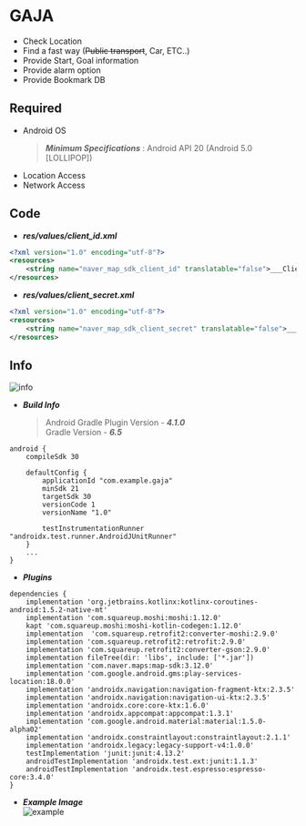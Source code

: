 # GAJA   
  * Check Location   
  * Find a fast way (~~Public transport~~, Car, ETC..)   
  * Provide Start, Goal information
  * Provide alarm option
  * Provide Bookmark DB
## Required   
  * Android OS
     > ___Minimum Specifications___ : Android API 20 (Android 5.0 [LOLLIPOP])   
  * Location Access
  * Network Access   
## Code
* ___res/values/client_id.xml___
```xml
<?xml version="1.0" encoding="utf-8"?>
<resources>
    <string name="naver_map_sdk_client_id" translatable="false">___Client KEY ID___</string>
</resources>
```
* ___res/values/client_secret.xml___
```xml
<?xml version="1.0" encoding="utf-8"?>
<resources>
    <string name="naver_map_sdk_client_secret" translatable="false">___Client KEY SECRET___</string>
</resources>
```
## Info
![info](https://user-images.githubusercontent.com/13824758/140650719-3fd41779-fb37-44d6-9ff1-d3e35a391a98.png)   
* ___Build Info___   
  > Android Gradle Plugin Version - ___4.1.0___   
  > Gradle Version - ___6.5___   
```Gradle
android {
    compileSdk 30

    defaultConfig {
        applicationId "com.example.gaja"
        minSdk 21
        targetSdk 30
        versionCode 1
        versionName "1.0"

        testInstrumentationRunner "androidx.test.runner.AndroidJUnitRunner"
    }
    ...
}
```   
   * ___Plugins___
```Gradle
dependencies {
    implementation 'org.jetbrains.kotlinx:kotlinx-coroutines-android:1.5.2-native-mt'
    implementation 'com.squareup.moshi:moshi:1.12.0'
    kapt 'com.squareup.moshi:moshi-kotlin-codegen:1.12.0'
    implementation	'com.squareup.retrofit2:converter-moshi:2.9.0'
    implementation 'com.squareup.retrofit2:retrofit:2.9.0'
    implementation 'com.squareup.retrofit2:converter-gson:2.9.0'
    implementation fileTree(dir: 'libs', include: ['*.jar'])
    implementation 'com.naver.maps:map-sdk:3.12.0'
    implementation 'com.google.android.gms:play-services-location:18.0.0'
    implementation 'androidx.navigation:navigation-fragment-ktx:2.3.5'
    implementation 'androidx.navigation:navigation-ui-ktx:2.3.5'
    implementation 'androidx.core:core-ktx:1.6.0'
    implementation 'androidx.appcompat:appcompat:1.3.1'
    implementation 'com.google.android.material:material:1.5.0-alpha02'
    implementation 'androidx.constraintlayout:constraintlayout:2.1.1'
    implementation 'androidx.legacy:legacy-support-v4:1.0.0'
    testImplementation 'junit:junit:4.13.2'
    androidTestImplementation 'androidx.test.ext:junit:1.1.3'
    androidTestImplementation 'androidx.test.espresso:espresso-core:3.4.0'
}
```   
   * ___Example Image___   
    ![example](https://user-images.githubusercontent.com/13824758/140650747-c65bdd49-9d13-4358-ad7f-1386ae688ebe.png)   
